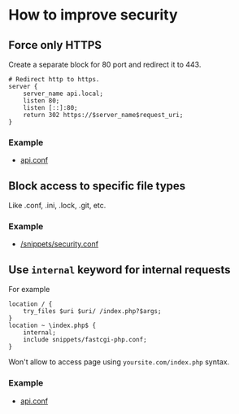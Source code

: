 # How to improve security

## Force only HTTPS
Create a separate block for 80 port and redirect it to 443.

```
# Redirect http to https.
server {
    server_name api.local;
    listen 80;
    listen [::]:80;
    return 302 https://$server_name$request_uri;
}
```

### Example
* [api.conf](/api.conf)

## Block access to specific file types
Like .conf, .ini, .lock, .git, etc.

### Example
* [/snippets/security.conf](/snippets/security.conf)

## Use `internal` keyword for internal requests
For example
```
location / {
	try_files $uri $uri/ /index.php?$args;
}
location ~ \index.php$ {
	internal;
	include snippets/fastcgi-php.conf;
}
```
Won't allow to access page using `yoursite.com/index.php` syntax.

### Example
* [api.conf](/api.conf)

